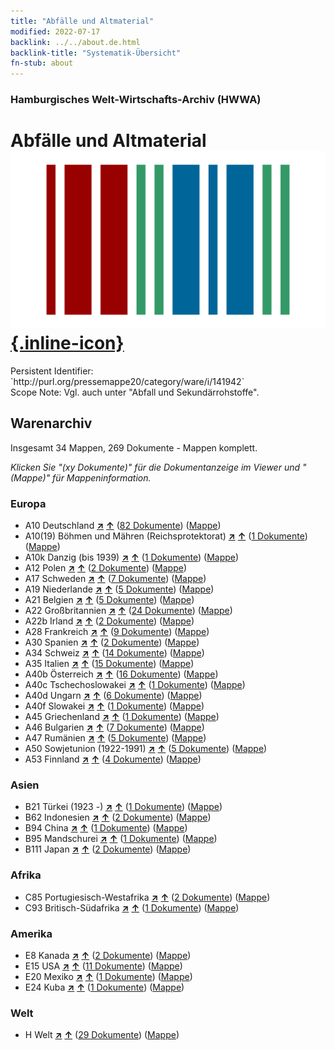 ```yaml
---
title: "Abfälle und Altmaterial"
modified: 2022-07-17
backlink: ../../about.de.html
backlink-title: "Systematik-Übersicht"
fn-stub: about
---
```


### Hamburgisches Welt-Wirtschafts-Archiv (HWWA)

# Abfälle und Altmaterial &#160; [![Wikidata](/images/Wikidata-logo.svg "Wikidata"){.inline-icon}](http://www.wikidata.org/entity/Q113375154)

<div class="hint">Persistent Identifier: `http://purl.org/pressemappe20/category/ware/i/141942`</div>

<div class="hint">
Scope Note: Vgl. auch unter "Abfall und Sekundärrohstoffe".
</div>





## Warenarchiv




Insgesamt 34 Mappen, 269 Dokumente - Mappen komplett.

_Klicken Sie "(xy Dokumente)" für die Dokumentanzeige im Viewer und "(Mappe)" für Mappeninformation._




### Europa

- A10 Deutschland [**&nearr;**](../../../geo/i/126128/about.de.html "Deutschland (alle Mappen)") [**&uarr;**](../../../geo/about.de.html#A10 "Ländersystematik") (<a href="https://pm20.zbw.eu/iiifview/folder/wa/141942,126128" title="über: Abfälle und Altmaterial : Deutschland" target="_blank">82 Dokumente</a>) ([Mappe](../../../../folder/wa/1419xx/141942/1261xx/126128/about.de.html))
- A10(19) Böhmen und Mähren (Reichsprotektorat) [**&nearr;**](../../../geo/i/140098/about.de.html "Böhmen und Mähren (Reichsprotektorat) (alle Mappen)") [**&uarr;**](../../../geo/about.de.html#A10(19) "Ländersystematik") (<a href="https://pm20.zbw.eu/iiifview/folder/wa/141942,140098" title="über: Abfälle und Altmaterial : Böhmen und Mähren (Reichsprotektorat)" target="_blank">1 Dokumente</a>) ([Mappe](../../../../folder/wa/1419xx/141942/1400xx/140098/about.de.html))
- A10k Danzig (bis 1939) [**&nearr;**](../../../geo/i/140944/about.de.html "Danzig (bis 1939) (alle Mappen)") [**&uarr;**](../../../geo/about.de.html#A10k "Ländersystematik") (<a href="https://pm20.zbw.eu/iiifview/folder/wa/141942,140944" title="über: Abfälle und Altmaterial : Danzig (bis 1939)" target="_blank">1 Dokumente</a>) ([Mappe](../../../../folder/wa/1419xx/141942/1409xx/140944/about.de.html))
- A12 Polen [**&nearr;**](../../../geo/i/140962/about.de.html "Polen (alle Mappen)") [**&uarr;**](../../../geo/about.de.html#A12 "Ländersystematik") (<a href="https://pm20.zbw.eu/iiifview/folder/wa/141942,140962" title="über: Abfälle und Altmaterial : Polen" target="_blank">2 Dokumente</a>) ([Mappe](../../../../folder/wa/1419xx/141942/1409xx/140962/about.de.html))
- A17 Schweden [**&nearr;**](../../../geo/i/140968/about.de.html "Schweden (alle Mappen)") [**&uarr;**](../../../geo/about.de.html#A17 "Ländersystematik") (<a href="https://pm20.zbw.eu/iiifview/folder/wa/141942,140968" title="über: Abfälle und Altmaterial : Schweden" target="_blank">7 Dokumente</a>) ([Mappe](../../../../folder/wa/1419xx/141942/1409xx/140968/about.de.html))
- A19 Niederlande [**&nearr;**](../../../geo/i/140970/about.de.html "Niederlande (alle Mappen)") [**&uarr;**](../../../geo/about.de.html#A19 "Ländersystematik") (<a href="https://pm20.zbw.eu/iiifview/folder/wa/141942,140970" title="über: Abfälle und Altmaterial : Niederlande" target="_blank">5 Dokumente</a>) ([Mappe](../../../../folder/wa/1419xx/141942/1409xx/140970/about.de.html))
- A21 Belgien [**&nearr;**](../../../geo/i/140972/about.de.html "Belgien (alle Mappen)") [**&uarr;**](../../../geo/about.de.html#A21 "Ländersystematik") (<a href="https://pm20.zbw.eu/iiifview/folder/wa/141942,140972" title="über: Abfälle und Altmaterial : Belgien" target="_blank">5 Dokumente</a>) ([Mappe](../../../../folder/wa/1419xx/141942/1409xx/140972/about.de.html))
- A22 Großbritannien [**&nearr;**](../../../geo/i/140974/about.de.html "Großbritannien (alle Mappen)") [**&uarr;**](../../../geo/about.de.html#A22 "Ländersystematik") (<a href="https://pm20.zbw.eu/iiifview/folder/wa/141942,140974" title="über: Abfälle und Altmaterial : Großbritannien" target="_blank">24 Dokumente</a>) ([Mappe](../../../../folder/wa/1419xx/141942/1409xx/140974/about.de.html))
- A22b Irland [**&nearr;**](../../../geo/i/140976/about.de.html "Irland (alle Mappen)") [**&uarr;**](../../../geo/about.de.html#A22b "Ländersystematik") (<a href="https://pm20.zbw.eu/iiifview/folder/wa/141942,140976" title="über: Abfälle und Altmaterial : Irland" target="_blank">2 Dokumente</a>) ([Mappe](../../../../folder/wa/1419xx/141942/1409xx/140976/about.de.html))
- A28 Frankreich [**&nearr;**](../../../geo/i/140982/about.de.html "Frankreich (alle Mappen)") [**&uarr;**](../../../geo/about.de.html#A28 "Ländersystematik") (<a href="https://pm20.zbw.eu/iiifview/folder/wa/141942,140982" title="über: Abfälle und Altmaterial : Frankreich" target="_blank">9 Dokumente</a>) ([Mappe](../../../../folder/wa/1419xx/141942/1409xx/140982/about.de.html))
- A30 Spanien [**&nearr;**](../../../geo/i/140984/about.de.html "Spanien (alle Mappen)") [**&uarr;**](../../../geo/about.de.html#A30 "Ländersystematik") (<a href="https://pm20.zbw.eu/iiifview/folder/wa/141942,140984" title="über: Abfälle und Altmaterial : Spanien" target="_blank">2 Dokumente</a>) ([Mappe](../../../../folder/wa/1419xx/141942/1409xx/140984/about.de.html))
- A34 Schweiz [**&nearr;**](../../../geo/i/141007/about.de.html "Schweiz (alle Mappen)") [**&uarr;**](../../../geo/about.de.html#A34 "Ländersystematik") (<a href="https://pm20.zbw.eu/iiifview/folder/wa/141942,141007" title="über: Abfälle und Altmaterial : Schweiz" target="_blank">14 Dokumente</a>) ([Mappe](../../../../folder/wa/1419xx/141942/1410xx/141007/about.de.html))
- A35 Italien [**&nearr;**](../../../geo/i/141008/about.de.html "Italien (alle Mappen)") [**&uarr;**](../../../geo/about.de.html#A35 "Ländersystematik") (<a href="https://pm20.zbw.eu/iiifview/folder/wa/141942,141008" title="über: Abfälle und Altmaterial : Italien" target="_blank">15 Dokumente</a>) ([Mappe](../../../../folder/wa/1419xx/141942/1410xx/141008/about.de.html))
- A40b Österreich [**&nearr;**](../../../geo/i/141731/about.de.html "Österreich (alle Mappen)") [**&uarr;**](../../../geo/about.de.html#A40b "Ländersystematik") (<a href="https://pm20.zbw.eu/iiifview/folder/wa/141942,141731" title="über: Abfälle und Altmaterial : Österreich" target="_blank">16 Dokumente</a>) ([Mappe](../../../../folder/wa/1419xx/141942/1417xx/141731/about.de.html))
- A40c Tschechoslowakei [**&nearr;**](../../../geo/i/141022/about.de.html "Tschechoslowakei (alle Mappen)") [**&uarr;**](../../../geo/about.de.html#A40c "Ländersystematik") (<a href="https://pm20.zbw.eu/iiifview/folder/wa/141942,141022" title="über: Abfälle und Altmaterial : Tschechoslowakei" target="_blank">1 Dokumente</a>) ([Mappe](../../../../folder/wa/1419xx/141942/1410xx/141022/about.de.html))
- A40d Ungarn [**&nearr;**](../../../geo/i/141025/about.de.html "Ungarn (alle Mappen)") [**&uarr;**](../../../geo/about.de.html#A40d "Ländersystematik") (<a href="https://pm20.zbw.eu/iiifview/folder/wa/141942,141025" title="über: Abfälle und Altmaterial : Ungarn" target="_blank">6 Dokumente</a>) ([Mappe](../../../../folder/wa/1419xx/141942/1410xx/141025/about.de.html))
- A40f Slowakei [**&nearr;**](../../../geo/i/141029/about.de.html "Slowakei (alle Mappen)") [**&uarr;**](../../../geo/about.de.html#A40f "Ländersystematik") (<a href="https://pm20.zbw.eu/iiifview/folder/wa/141942,141029" title="über: Abfälle und Altmaterial : Slowakei" target="_blank">1 Dokumente</a>) ([Mappe](../../../../folder/wa/1419xx/141942/1410xx/141029/about.de.html))
- A45 Griechenland [**&nearr;**](../../../geo/i/141037/about.de.html "Griechenland (alle Mappen)") [**&uarr;**](../../../geo/about.de.html#A45 "Ländersystematik") (<a href="https://pm20.zbw.eu/iiifview/folder/wa/141942,141037" title="über: Abfälle und Altmaterial : Griechenland" target="_blank">1 Dokumente</a>) ([Mappe](../../../../folder/wa/1419xx/141942/1410xx/141037/about.de.html))
- A46 Bulgarien [**&nearr;**](../../../geo/i/141039/about.de.html "Bulgarien (alle Mappen)") [**&uarr;**](../../../geo/about.de.html#A46 "Ländersystematik") (<a href="https://pm20.zbw.eu/iiifview/folder/wa/141942,141039" title="über: Abfälle und Altmaterial : Bulgarien" target="_blank">7 Dokumente</a>) ([Mappe](../../../../folder/wa/1419xx/141942/1410xx/141039/about.de.html))
- A47 Rumänien [**&nearr;**](../../../geo/i/141040/about.de.html "Rumänien (alle Mappen)") [**&uarr;**](../../../geo/about.de.html#A47 "Ländersystematik") (<a href="https://pm20.zbw.eu/iiifview/folder/wa/141942,141040" title="über: Abfälle und Altmaterial : Rumänien" target="_blank">5 Dokumente</a>) ([Mappe](../../../../folder/wa/1419xx/141942/1410xx/141040/about.de.html))
- A50 Sowjetunion (1922-1991) [**&nearr;**](../../../geo/i/141043/about.de.html "Sowjetunion (1922-1991) (alle Mappen)") [**&uarr;**](../../../geo/about.de.html#A50 "Ländersystematik") (<a href="https://pm20.zbw.eu/iiifview/folder/wa/141942,141043" title="über: Abfälle und Altmaterial : Sowjetunion (1922-1991)" target="_blank">5 Dokumente</a>) ([Mappe](../../../../folder/wa/1419xx/141942/1410xx/141043/about.de.html))
- A53 Finnland [**&nearr;**](../../../geo/i/141046/about.de.html "Finnland (alle Mappen)") [**&uarr;**](../../../geo/about.de.html#A53 "Ländersystematik") (<a href="https://pm20.zbw.eu/iiifview/folder/wa/141942,141046" title="über: Abfälle und Altmaterial : Finnland" target="_blank">4 Dokumente</a>) ([Mappe](../../../../folder/wa/1419xx/141942/1410xx/141046/about.de.html))

### Asien

- B21 Türkei (1923 -) [**&nearr;**](../../../geo/i/141111/about.de.html "Türkei (1923 -) (alle Mappen)") [**&uarr;**](../../../geo/about.de.html#B21 "Ländersystematik") (<a href="https://pm20.zbw.eu/iiifview/folder/wa/141942,141111" title="über: Abfälle und Altmaterial : Türkei (1923 -)" target="_blank">1 Dokumente</a>) ([Mappe](../../../../folder/wa/1419xx/141942/1411xx/141111/about.de.html))
- B62 Indonesien [**&nearr;**](../../../geo/i/141218/about.de.html "Indonesien (alle Mappen)") [**&uarr;**](../../../geo/about.de.html#B62 "Ländersystematik") (<a href="https://pm20.zbw.eu/iiifview/folder/wa/141942,141218" title="über: Abfälle und Altmaterial : Indonesien" target="_blank">2 Dokumente</a>) ([Mappe](../../../../folder/wa/1419xx/141942/1412xx/141218/about.de.html))
- B94 China [**&nearr;**](../../../geo/i/141253/about.de.html "China (alle Mappen)") [**&uarr;**](../../../geo/about.de.html#B94 "Ländersystematik") (<a href="https://pm20.zbw.eu/iiifview/folder/wa/141942,141253" title="über: Abfälle und Altmaterial : China" target="_blank">1 Dokumente</a>) ([Mappe](../../../../folder/wa/1419xx/141942/1412xx/141253/about.de.html))
- B95 Mandschurei [**&nearr;**](../../../geo/i/141258/about.de.html "Mandschurei (alle Mappen)") [**&uarr;**](../../../geo/about.de.html#B95 "Ländersystematik") (<a href="https://pm20.zbw.eu/iiifview/folder/wa/141942,141258" title="über: Abfälle und Altmaterial : Mandschurei" target="_blank">1 Dokumente</a>) ([Mappe](../../../../folder/wa/1419xx/141942/1412xx/141258/about.de.html))
- B111 Japan [**&nearr;**](../../../geo/i/141272/about.de.html "Japan (alle Mappen)") [**&uarr;**](../../../geo/about.de.html#B111 "Ländersystematik") (<a href="https://pm20.zbw.eu/iiifview/folder/wa/141942,141272" title="über: Abfälle und Altmaterial : Japan" target="_blank">2 Dokumente</a>) ([Mappe](../../../../folder/wa/1419xx/141942/1412xx/141272/about.de.html))

### Afrika

- C85 Portugiesisch-Westafrika [**&nearr;**](../../../geo/i/141449/about.de.html "Portugiesisch-Westafrika (alle Mappen)") [**&uarr;**](../../../geo/about.de.html#C85 "Ländersystematik") (<a href="https://pm20.zbw.eu/iiifview/folder/wa/141942,141449" title="über: Abfälle und Altmaterial : Portugiesisch-Westafrika" target="_blank">2 Dokumente</a>) ([Mappe](../../../../folder/wa/1419xx/141942/1414xx/141449/about.de.html))
- C93 Britisch-Südafrika [**&nearr;**](../../../geo/i/141454/about.de.html "Britisch-Südafrika (alle Mappen)") [**&uarr;**](../../../geo/about.de.html#C93 "Ländersystematik") (<a href="https://pm20.zbw.eu/iiifview/folder/wa/141942,141454" title="über: Abfälle und Altmaterial : Britisch-Südafrika" target="_blank">1 Dokumente</a>) ([Mappe](../../../../folder/wa/1419xx/141942/1414xx/141454/about.de.html))

### Amerika

- E8 Kanada [**&nearr;**](../../../geo/i/141644/about.de.html "Kanada (alle Mappen)") [**&uarr;**](../../../geo/about.de.html#E8 "Ländersystematik") (<a href="https://pm20.zbw.eu/iiifview/folder/wa/141942,141644" title="über: Abfälle und Altmaterial : Kanada" target="_blank">2 Dokumente</a>) ([Mappe](../../../../folder/wa/1419xx/141942/1416xx/141644/about.de.html))
- E15 USA [**&nearr;**](../../../geo/i/141653/about.de.html "USA (alle Mappen)") [**&uarr;**](../../../geo/about.de.html#E15 "Ländersystematik") (<a href="https://pm20.zbw.eu/iiifview/folder/wa/141942,141653" title="über: Abfälle und Altmaterial : USA" target="_blank">11 Dokumente</a>) ([Mappe](../../../../folder/wa/1419xx/141942/1416xx/141653/about.de.html))
- E20 Mexiko [**&nearr;**](../../../geo/i/141657/about.de.html "Mexiko (alle Mappen)") [**&uarr;**](../../../geo/about.de.html#E20 "Ländersystematik") (<a href="https://pm20.zbw.eu/iiifview/folder/wa/141942,141657" title="über: Abfälle und Altmaterial : Mexiko" target="_blank">1 Dokumente</a>) ([Mappe](../../../../folder/wa/1419xx/141942/1416xx/141657/about.de.html))
- E24 Kuba [**&nearr;**](../../../geo/i/141659/about.de.html "Kuba (alle Mappen)") [**&uarr;**](../../../geo/about.de.html#E24 "Ländersystematik") (<a href="https://pm20.zbw.eu/iiifview/folder/wa/141942,141659" title="über: Abfälle und Altmaterial : Kuba" target="_blank">1 Dokumente</a>) ([Mappe](../../../../folder/wa/1419xx/141942/1416xx/141659/about.de.html))

### Welt

- H Welt [**&nearr;**](../../../geo/i/141728/about.de.html "Welt (alle Mappen)") [**&uarr;**](../../../geo/about.de.html#H "Ländersystematik") (<a href="https://pm20.zbw.eu/iiifview/folder/wa/141942,141728" title="über: Abfälle und Altmaterial : Welt" target="_blank">29 Dokumente</a>) ([Mappe](../../../../folder/wa/1419xx/141942/1417xx/141728/about.de.html))








